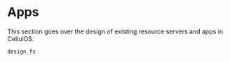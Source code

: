 # Apps

This section goes over the design of existing resource servers and apps in CellulOS.

```{toctree}
design_fs
```

